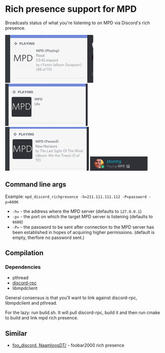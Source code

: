 # Rich presence support for MPD
Broadcasts status of what you're listening to on MPD via Discord's rich presence.

![exmaple](/images/tiny.png)
![exmaple](/images/idle.png)
![exmaple](/images/paused.png)
![newline](/images/mpd.png)

## Command line args

Example: `mpd_discord_richpresence -h=211.111.111.112 -P=password -p=6606`

* `-h=` - the address where the MPD server (defaults to `127.0.0.1`)
* `-p=` - the port on which the target MPD server is listening  (defaults to `6600`)
* `-P=` - the password to be sent after connection to the MPD server has been established in hopes of acquiring higher permissions. (default is empty, therfore no password sent.)

## Compilation

### Dependencies
* pthread
* [discord-rpc](https://github.com/discordapp/discord-rpc)
* libmpdclient

General consensus is that you'll want to link against discord-rpc, libmpdclient and pthread.

For the lazy: run build.sh. It will pull discord-rpc, build it and then run cmake to build and link mpd rich presence.

## Similar

* [foo_discord, NaamloosDT/](https://github.com/NaamloosDT/foo_discord) - foobar2000 rich presence
